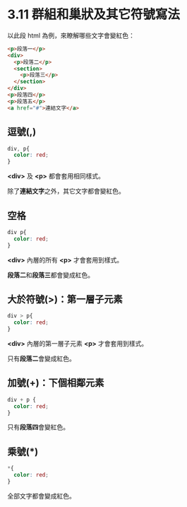 # 3.11 群組和巢狀及其它符號寫法

以此段 html 為例，來瞭解哪些文字會變紅色：

```html
<p>段落一</p>
<div>
  <p>段落二</p>
  <section>
    <p>段落三</p>
  </section>
</div>
<p>段落四</p>
<p>段落五</p>
<a href="#">連結文字</a>
```

## 逗號\(,\)

```css
div, p{
  color: red;
}
```

**&lt;div&gt;** 及 **&lt;p&gt;** 都會套用相同樣式。

除了**連結文字**之外，其它文字都會變紅色。

## 空格

```css
div p{
  color: red;
}
```

**&lt;div&gt;** 內層的所有 **&lt;p&gt;** 才會套用到樣式。

**段落二**和**段落三**都會變成紅色。

## 大於符號\(&gt;\)：第一層子元素

```css
div > p{
  color: red;
}
```

**&lt;div&gt;** 內層的第一層子元素 **&lt;p&gt;** 才會套用到樣式。

只有**段落二**會變成紅色。

## 加號\(+\)：下個相鄰元素

```css
div + p {
  color: red;
}
```

只有**段落四**會變紅色。

## 乘號\(\*\)

```css
*{
  color: red;
}
```

全部文字都會變成紅色。

